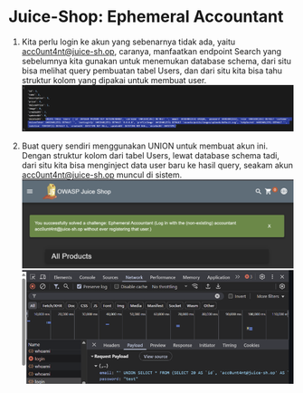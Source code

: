 # Juice-Shop: Ephemeral Accountant

1. Kita perlu login ke akun yang sebenarnya tidak ada, yaitu acc0unt4nt@juice-sh.op, caranya, manfaatkan endpoint Search yang sebelumnya kita gunakan untuk menemukan database schema, dari situ bisa melihat query pembuatan tabel Users, dan dari situ kita bisa tahu struktur kolom yang dipakai untuk membuat user.
   ![Soal 7](<../img/soal7 (1).png>)

2. Buat query sendiri menggunakan UNION untuk membuat akun ini. Dengan struktur kolom dari tabel Users, lewat database schema tadi, dari situ kita bisa menginject data user baru ke hasil query, seakam akun acc0unt4nt@juice-sh.op muncul di sistem.
   ![Soal 7](<../img/soal7 (2).png>)
   ![Soal 7](<../img/soal7 (3).png>)
